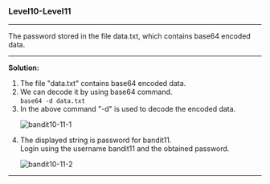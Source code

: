 ### Level10-Level11
<hr/>
The password stored in the file data.txt, which contains base64 encoded data.
<hr/>

<b>Solution:</b><br/>
<p>
<ol>
<li>The file "data.txt" contains base64 encoded data.</li>

<li>We can decode it by using base64 command.<br/>
<code>base64 -d data.txt</code>
</li>

<li>In the above command "-d" is used to decode the encoded data.</li>

![bandit10-11-1](https://user-images.githubusercontent.com/88927842/179361270-bcd9cbb7-eff3-43f4-bc21-bcb7c78908de.png)


<li>The displayed string is password for bandit11.<br/>
Login using the username bandit11 and the obtained password.</li>

![bandit10-11-2](https://user-images.githubusercontent.com/88927842/179361272-885e16c2-e8d7-4d57-b6d0-5b95223d5d99.png)

</ol>
</p>
<hr/>
